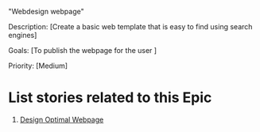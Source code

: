 "Webdesign webpage"

Description: [Create a basic web template that is easy to find using search engines]

Goals: [To publish the webpage for the user ]

Priority: [Medium]

# List stories related to this Epic
1. [Design Optimal Webpage](./stories/story_websitedesign.md)